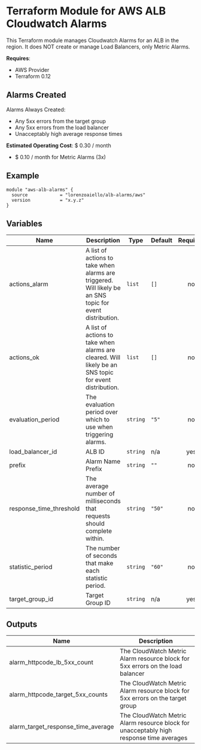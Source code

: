 # Terraform Module for AWS ALB Cloudwatch Alarms

This Terraform module manages Cloudwatch Alarms for an ALB in the region. It does NOT create or manage Load Balancers, only Metric Alarms.

**Requires**:
- AWS Provider
- Terraform 0.12

## Alarms Created

Alarms Always Created:
- Any 5xx errors from the target group
- Any 5xx errors from the load balancer
- Unacceptably high average response times

**Estimated Operating Cost**: $ 0.30 / month

- $ 0.10 / month for Metric Alarms (3x)

## Example

```hcl-terraform
module "aws-alb-alarms" {
  source            = "lorenzoaiello/alb-alarms/aws"
  version           = "x.y.z"
}

```

## Variables

| Name | Description | Type | Default | Required |
|------|-------------|------|---------|:-----:|
| actions\_alarm | A list of actions to take when alarms are triggered. Will likely be an SNS topic for event distribution. | `list` | `[]` | no |
| actions\_ok | A list of actions to take when alarms are cleared. Will likely be an SNS topic for event distribution. | `list` | `[]` | no |
| evaluation\_period | The evaluation period over which to use when triggering alarms. | `string` | `"5"` | no |
| load\_balancer\_id | ALB ID | `string` | n/a | yes |
| prefix | Alarm Name Prefix | `string` | `""` | no |
| response\_time\_threshold | The average number of milliseconds that requests should complete within. | `string` | `"50"` | no |
| statistic\_period | The number of seconds that make each statistic period. | `string` | `"60"` | no |
| target\_group\_id | Target Group ID | `string` | n/a | yes |

## Outputs

| Name | Description |
|------|-------------|
| alarm\_httpcode\_lb\_5xx\_count | The CloudWatch Metric Alarm resource block for 5xx errors on the load balancer |
| alarm\_httpcode\_target\_5xx\_counts | The CloudWatch Metric Alarm resource block for 5xx errors on the target group |
| alarm\_target\_response\_time\_average | The CloudWatch Metric Alarm resource block for unacceptably high response time averages |
